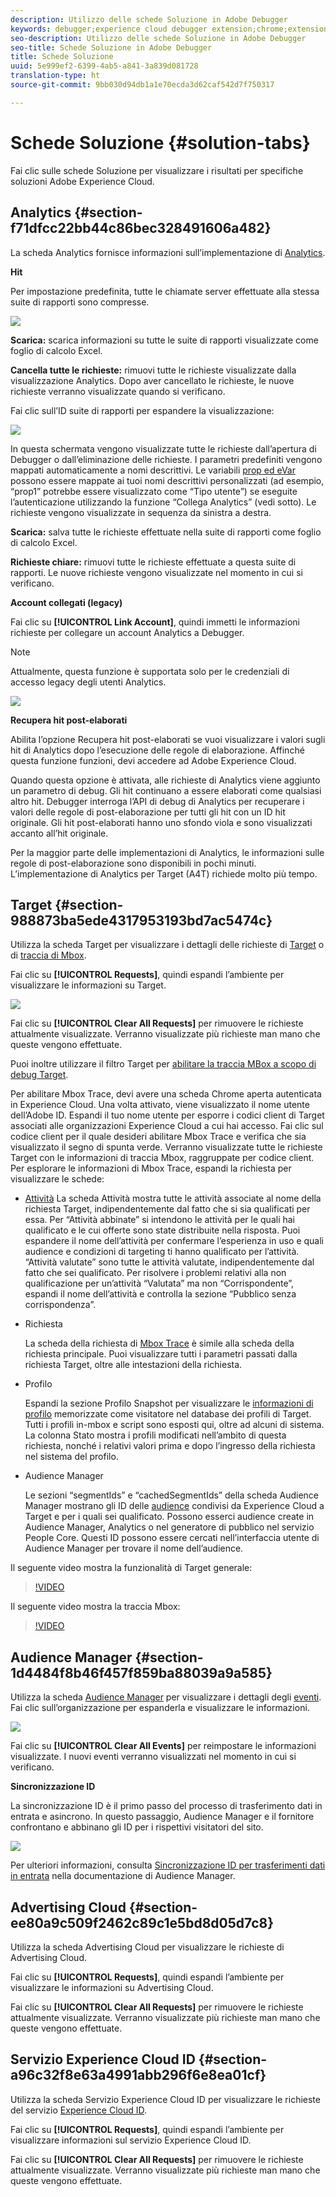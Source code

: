 ```yaml
---
description: Utilizzo delle schede Soluzione in Adobe Debugger
keywords: debugger;experience cloud debugger extension;chrome;extension;summary;clear;requests;solutions;solution;information;analytics;target;audience manager;media optimizer;amo;id service
seo-description: Utilizzo delle schede Soluzione in Adobe Debugger
seo-title: Schede Soluzione in Adobe Debugger
title: Schede Soluzione
uuid: 5e999ef2-6399-4ab5-a841-3a839d081728
translation-type: ht
source-git-commit: 9bb030d94db1a1e70ecda3d62caf542d7f750317

---
```



# Schede Soluzione {#solution-tabs}

Fai clic sulle schede Soluzione per visualizzare i risultati per specifiche soluzioni Adobe Experience Cloud.

## Analytics {#section-f71dfcc22bb44c86bec328491606a482}

La scheda Analytics fornisce informazioni sull’implementazione di [Analytics](https://docs.adobe.com/content/help/it-IT/analytics/landing/home.html).

**Hit**

Per impostazione predefinita, tutte le chiamate server effettuate alla stessa suite di rapporti sono compresse.

![](assets/analytics-hits.jpg)

**Scarica:** scarica informazioni su tutte le suite di rapporti visualizzate come foglio di calcolo Excel.

**Cancella tutte le richieste:** rimuovi tutte le richieste visualizzate dalla visualizzazione Analytics. Dopo aver cancellato le richieste, le nuove richieste verranno visualizzate quando si verificano.

Fai clic sull’ID suite di rapporti per espandere la visualizzazione:

![](assets/analytics-hits-expand.jpg)

In questa schermata vengono visualizzate tutte le richieste dall’apertura di Debugger o dall’eliminazione delle richieste. I parametri predefiniti vengono mappati automaticamente a nomi descrittivi. Le variabili [prop ed eVar](https://docs.adobe.com/content/help/it-IT/analytics/implementation/vars/page-vars/evar.html) possono essere mappate ai tuoi nomi descrittivi personalizzati (ad esempio, “prop1” potrebbe essere visualizzato come “Tipo utente”) se eseguite l’autenticazione utilizzando la funzione “Collega Analytics” (vedi sotto). Le richieste vengono visualizzate in sequenza da sinistra a destra.

**Scarica:** salva tutte le richieste effettuate nella suite di rapporti come foglio di calcolo Excel.

**Richieste chiare:** rimuovi tutte le richieste effettuate a questa suite di rapporti. Le nuove richieste vengono visualizzate nel momento in cui si verificano.

**Account collegati (legacy)**

Fai clic su **[!UICONTROL Link Account]**, quindi immetti le informazioni richieste per collegare un account Analytics a Debugger.

>[!NOTE]
>
>Attualmente, questa funzione è supportata solo per le credenziali di accesso legacy degli utenti Analytics.

![](assets/analytics-link-account.jpg)

**Recupera hit post-elaborati**

Abilita l’opzione Recupera hit post-elaborati se vuoi visualizzare i valori sugli hit di Analytics dopo l’esecuzione delle regole di elaborazione. Affinché questa funzione funzioni, devi accedere ad Adobe Experience Cloud.

Quando questa opzione è attivata, alle richieste di Analytics viene aggiunto un parametro di debug. Gli hit continuano a essere elaborati come qualsiasi altro hit. Debugger interroga l’API di debug di Analytics per recuperare i valori delle regole di post-elaborazione per tutti gli hit con un ID hit originale. Gli hit post-elaborati hanno uno sfondo viola e sono visualizzati accanto all’hit originale.

Per la maggior parte delle implementazioni di Analytics, le informazioni sulle regole di post-elaborazione sono disponibili in pochi minuti. L’implementazione di Analytics per Target (A4T) richiede molto più tempo.

## Target {#section-988873ba5ede4317953193bd7ac5474c}

Utilizza la scheda Target per visualizzare i dettagli delle richieste di [Target](https://docs.adobe.com/content/help/it-IT/target/using/target-home.html) o di [traccia di Mbox](https://docs.adobe.com/content/help/it-IT/target/using/activities/troubleshoot-activities/content-trouble.html).

Fai clic su **[!UICONTROL Requests]**, quindi espandi l’ambiente per visualizzare le informazioni su Target.

![](assets/target-requests.jpg)

Fai clic su **[!UICONTROL Clear All Requests]** per rimuovere le richieste attualmente visualizzate. Verranno visualizzate più richieste man mano che queste vengono effettuate.

Puoi inoltre utilizzare il filtro Target per [abilitare la traccia MBox a scopo di debug Target](https://docs.adobe.com/content/help/it-IT/target/using/activities/troubleshoot-activities/content-trouble.html).

Per abilitare Mbox Trace, devi avere una scheda Chrome aperta autenticata in Experience Cloud. Una volta attivato, viene visualizzato il nome utente dell’Adobe ID. Espandi il tuo nome utente per esporre i codici client di Target associati alle organizzazioni Experience Cloud a cui hai accesso. Fai clic sul codice client per il quale desideri abilitare Mbox Trace e verifica che sia visualizzato il segno di spunta verde. Verranno visualizzate tutte le richieste Target con le informazioni di traccia Mbox, raggruppate per codice client. Per esplorare le informazioni di Mbox Trace, espandi la richiesta per visualizzare le schede:

* [Attività](https://docs.adobe.com/content/help/it-IT/target/using/activities/activities.html) La scheda Attività mostra tutte le attività associate al nome della richiesta Target, indipendentemente dal fatto che si sia qualificati per essa. Per “Attività abbinate” si intendono le attività per le quali hai qualificato e le cui offerte sono state distribuite nella risposta. Puoi espandere il nome dell’attività per confermare l’esperienza in uso e quali audience e condizioni di targeting ti hanno qualificato per l’attività. “Attività valutate” sono tutte le attività valutate, indipendentemente dal fatto che sei qualificato. Per risolvere i problemi relativi alla non qualificazione per un’attività “Valutata” ma non “Corrispondente”, espandi il nome dell’attività e controlla la sezione “Pubblico senza corrispondenza”.

* Richiesta

   La scheda della richiesta di [Mbox Trace](https://docs.adobe.com/content/help/it-IT/target/using/activities/troubleshoot-activities/content-trouble.html) è simile alla scheda della richiesta principale. Puoi visualizzare tutti i parametri passati dalla richiesta Target, oltre alle intestazioni della richiesta.
* Profilo

   Espandi la sezione Profilo Snapshot per visualizzare le [informazioni di profilo](https://docs.adobe.com/content/help/it-IT/target/using/audiences/visitor-profiles/variables-profiles-parameters-methods.html) memorizzate come visitatore nel database dei profili di Target. Tutti i profili in-mbox e script sono esposti qui, oltre ad alcuni di sistema. La colonna Stato mostra i profili modificati nell’ambito di questa richiesta, nonché i relativi valori prima e dopo l’ingresso della richiesta nel sistema del profilo.
* Audience Manager

   Le sezioni “segmentIds” e “cachedSegmentIds” della scheda Audience Manager mostrano gli ID delle [audience](https://docs.adobe.com/content/help/it-IT/target/using/audiences/target.html) condivisi da Experience Cloud a Target e per i quali sei qualificato. Possono esserci audience create in Audience Manager, Analytics o nel generatore di pubblico nel servizio People Core. Questi ID possono essere cercati nell’interfaccia utente di Audience Manager per trovare il nome dell’audience.

Il seguente video mostra la funzionalità di Target generale:

>[!VIDEO](https://video.tv.adobe.com/v/23115t2/?captions=ita)

Il seguente video mostra la traccia Mbox:

>[!VIDEO](https://video.tv.adobe.com/v/23113t2/?captions=ita)

## Audience Manager {#section-1d4484f8b46f457f859ba88039a9a585}

Utilizza la scheda [Audience Manager](https://docs.adobe.com/content/help/it-IT/audience-manager/user-guide/aam-home.html) per visualizzare i dettagli degli [eventi](https://docs.adobe.com/content/help/it-IT/audience-manager/user-guide/api-and-sdk-code/dcs/dcs-event-calls/dcs-event-calls.html). Fai clic sull’organizzazione per espanderla e visualizzare le informazioni.

![](assets/audience-manager.jpg)

Fai clic su **[!UICONTROL Clear All Events]** per reimpostare le informazioni visualizzate. I nuovi eventi verranno visualizzati nel momento in cui si verificano.

**Sincronizzazione ID**

La sincronizzazione ID è il primo passo del processo di trasferimento dati in entrata e asincrono. In questo passaggio, Audience Manager e il fornitore confrontano e abbinano gli ID per i rispettivi visitatori del sito.

![](assets/aam-idsync.jpg)

Per ulteriori informazioni, consulta [Sincronizzazione ID per trasferimenti dati in entrata](https://docs.adobe.com/content/help/it-IT/audience-manager/user-guide/implementation-integration-guides/sending-audience-data/batch-data-transfer-process/id-sync-http.html) nella documentazione di Audience Manager.

## Advertising Cloud {#section-ee80a9c509f2462c89c1e5bd8d05d7c8}

Utilizza la scheda Advertising Cloud per visualizzare le richieste di Advertising Cloud.

Fai clic su **[!UICONTROL Requests]**, quindi espandi l’ambiente per visualizzare le informazioni su Advertising Cloud.

Fai clic su **[!UICONTROL Clear All Requests]** per rimuovere le richieste attualmente visualizzate. Verranno visualizzate più richieste man mano che queste vengono effettuate.

## Servizio Experience Cloud ID {#section-a96c32f8e63a4991abb296f6e8ea01cf}

Utilizza la scheda Servizio Experience Cloud ID per visualizzare le richieste del servizio [Experience Cloud ID](https://docs.adobe.com/content/help/it-IT/id-service/using/home.html).

Fai clic su **[!UICONTROL Requests]**, quindi espandi l’ambiente per visualizzare informazioni sul servizio Experience Cloud ID.

Fai clic su **[!UICONTROL Clear All Requests]** per rimuovere le richieste attualmente visualizzate. Verranno visualizzate più richieste man mano che queste vengono effettuate.
